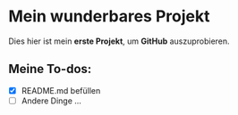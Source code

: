# Mein wunderbares Projekt
Dies hier ist mein **erste Projekt**, um **GitHub** auszuprobieren.

## Meine To-dos:
- [x] README.md befüllen
- [ ] Andere Dinge ...
